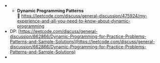 - - **Dynamic Programming Patterns**  
    🔗 https://leetcode.com/discuss/general-discussion/475924/my-experience-and-all-you-need-to-know-about-dynamic-programming
- DP: [https://leetcode.com/discuss/general-discussion/662866/Dynamic-Programming-for-Practice-Problems-Patterns-and-Sample-Solutions](https://leetcode.com/discuss/general-discussion/662866/Dynamic-Programming-for-Practice-Problems-Patterns-and-Sample-Solutions)
- 